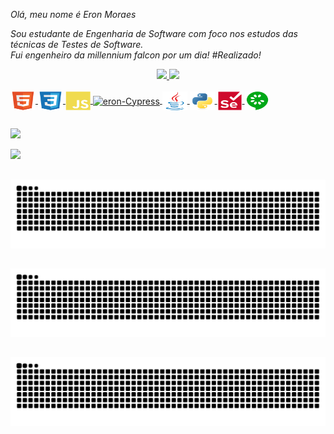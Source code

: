 *Olá, meu nome é Eron Moraes*

*Sou estudante de Engenharia de Software com foco nos estudos das técnicas de Testes de Software.* </br>
*Fui engenheiro da millennium falcon por um dia! #Realizado!*

<div align="center">
  <a href="https://github.com/eron-moraes">
    <img height="180em" src="https://github-readme-stats.vercel.app/api/top-langs/?username=eron-moraes&show_icons=true&layout=compact&langs_count=8&theme=dracula"/>


<img height="180em" src="https://github-readme-stats.vercel.app/api?username=eron-moraes&show_icons=true&theme=dracula&include_all_commits=true&count_private=true"/>
</div>

<div style="display: inline_block"><br>
  
  <img align="center" alt="eron-HTML" height="30" width="40" src="https://raw.githubusercontent.com/devicons/devicon/master/icons/html5/html5-original.svg">
  <img align="center" alt="eron-CSS" height="30" width="40" src="https://raw.githubusercontent.com/devicons/devicon/master/icons/css3/css3-original.svg">
  <img align="center" alt="eron-Js" height="30" width="40" src="https://raw.githubusercontent.com/devicons/devicon/master/icons/javascript/javascript-plain.svg">
  
  <img align="center" alt="eron-Cypress" height="40" width="50" src="https://asset.brandfetch.io/idIq_kF0rb/idyrT1-xjS.svg">
  
  <img align="center" alt="eron-Java" height="30" width="40" src="https://raw.githubusercontent.com/devicons/devicon/master/icons/java/java-original.svg">
  
<img align="center" alt="eron-Python" height="30" width="40" src="https://github.com/devicons/devicon/blob/master/icons/python/python-original.svg">
  <img align="center" alt="eron-Selenium" height="30" width="40" src="https://github.com/devicons/devicon/blob/master/icons/selenium/selenium-original.svg">
  <img align="center" alt="eron-Cucumber" height="30" width="40" src="https://github.com/devicons/devicon/blob/master/icons/cucumber/cucumber-plain.svg">
 
</div>

##
 
  <a href="https://instagram.com/eron_moraes7" target="_blank"><img src="https://img.shields.io/badge/-Instagram-%23E4405F?style=for-the-badge&logo=instagram&logoColor=white" target="_blank"></a>
 	
  <a href="https://www.linkedin.com/in/eronmoraes7/" target="_blank"><img src="https://img.shields.io/badge/-LinkedIn-%230077B5?style=for-the-badge&logo=linkedin&logoColor=white" target="_blank"></a>
  ##
  ![snake gif](https://github.com/eron-moraes/eron-moraes/blob/output/github-contribution-grid-snake.svg)
  ##
 ![](https://github.com/eron-moraes/eron-moraes/raw/output/github-contribution-grid-snake.svg)

 ##
![](https://github.com/eron-moraes/eron-moraes/blob/output/github-contribution-grid-snake.svg)


 
